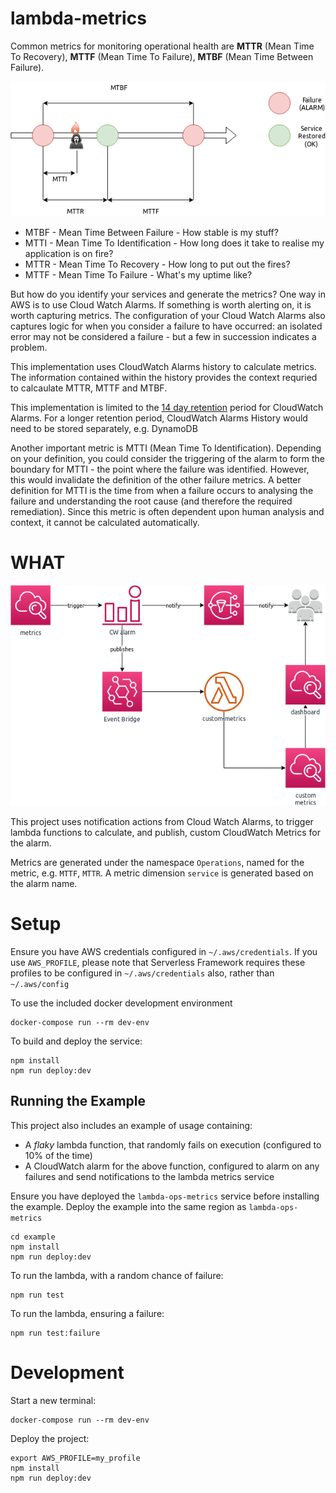 # lambda-metrics

Common metrics for monitoring operational health are **MTTR** (Mean Time To Recovery), **MTTF** (Mean Time To Failure), **MTBF** (Mean Time Between Failure).

![failure-metrics](./doc/img/failure-metrics.png)

*  MTBF - Mean Time Between Failure - How stable is my stuff?
*  MTTI - Mean Time To Identification - How long does it take to realise my application is on fire?
*  MTTR - Mean Time To Recovery - How long to put out the fires?
*  MTTF - Mean Time To Failure - What's my uptime like?

But how do you identify your services and generate the metrics?  One way in AWS is to use Cloud Watch Alarms.  If something is worth alerting on, it is worth capturing metrics.  The configuration of your Cloud Watch Alarms also captures logic for when you consider a failure to have occurred: an isolated error may not be considered a failure - but a few in succession indicates a problem.

This implementation uses CloudWatch Alarms history to calculate metrics.  The information contained within the history provides the context requried to calcaulate MTTR, MTTF and MTBF.  

This implementation is limited to the [14 day retention](https://aws.amazon.com/cloudwatch/faqs/) period for CloudWatch Alarms. For a longer retention period, CloudWatch Alarms History would need to be stored separately, e.g. DynamoDB

Another important metric is MTTI (Mean Time To Identification).  Depending on your definition, you could consider the triggering of the alarm to form the boundary for MTTI - the point where the failure was identified.  However, this would invalidate the definition of the other failure metrics.  A better definition for MTTI is the time from when a failure occurs to analysing the failure and understanding the root cause (and therefore the required remediation).  Since this metric is often dependent upon human analysis and context, it cannot be calculated automatically.

# WHAT

![](./doc/img/failure-metric-architecture.png)

This project uses notification actions from Cloud Watch Alarms, to trigger lambda functions to calculate, and publish, custom CloudWatch Metrics for the alarm.

Metrics are generated under the namespace `Operations`, named for the metric, e.g. `MTTF`, `MTTR`.  A metric dimension `service` is generated based on the alarm name.

# Setup

Ensure you have AWS credentials configured in `~/.aws/credentials`.  If you use `AWS_PROFILE`, please note that Serverless Framework requires these profiles to be configured in `~/.aws/credentials` also, rather than `~/.aws/config`

To use the included docker development environment
```
docker-compose run --rm dev-env
```

To build and deploy the service:
```
npm install
npm run deploy:dev
```

## Running the Example
This project also includes an example of usage containing:

* A _flaky_ lambda function, that randomly fails on execution (configured to 10% of the time)
* A CloudWatch alarm for the above function, configured to alarm on any failures and send notifications to the lambda metrics service

Ensure you have deployed the `lambda-ops-metrics` service before installing the example.
Deploy the example into the same region as `lambda-ops-metrics`

```
cd example
npm install
npm run deploy:dev
```

To run the lambda, with a random chance of failure:
```
npm run test
```

To run the lambda, ensuring a failure:
```
npm run test:failure
```

# Development


Start a new terminal:
```
docker-compose run --rm dev-env
```

Deploy the project:

```
export AWS_PROFILE=my_profile
npm install
npm run deploy:dev
```
